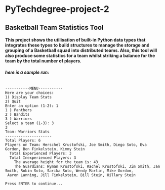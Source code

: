 # PyTechdegree-project-2
## Basketball Team Statistics Tool

#### This project shows the utilisation of built-in Python data types that integrates these types to build structures to manage the storage and grouping of a Basketball squad into distributed teams. Also, this tool will also produce some statistics for a team whilst striking a balance for the team by the total number of players.


##### here is a sample run:
```BASKETBALL TEAM STATS TOOL

-----------MENU-----------
Here are your choices:
1) Display Team Stats
2) Quit
Enter an option (1-2): 1
1 ) Panthers
2 ) Bandits
3 ) Warriors
Select a team (1-3): 3
3
Team: Warriors Stats
---------------------
Total Players: 6
Players on Team: Herschel Krustofski, Joe Smith, Diego Soto, Eva Gordon, Ben Finkelstein, Kimmy Stein
  Total Experienced Players: 3
  Total Inexperienced Players: 3
    The average height for the team is: 43
    The Guardians: Hyman Krustofski, Rachel Krustofski, Jim Smith, Jan Smith, Robin Soto, Sarika Soto, Wendy Martin, Mike Gordon,
 Aaron Lanning, Jill Finkelstein, Bill Stein, Hillary Stein

Press ENTER to continue...
